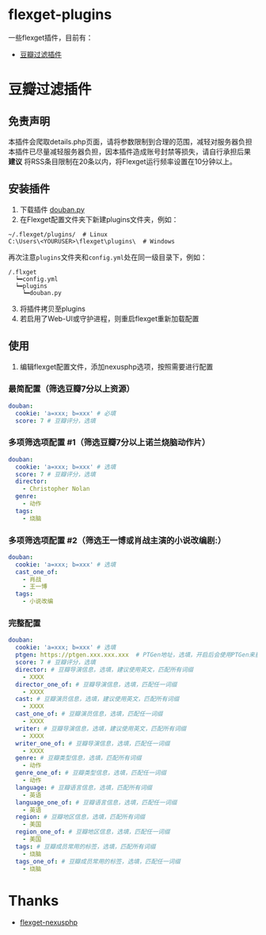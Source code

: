 # flexget-plugins
一些flexget插件，目前有：
  - [豆瓣过滤插件](#豆瓣过滤插件)

# 豆瓣过滤插件

## 免责声明
本插件会爬取details.php页面，请将参数限制到合理的范围，减轻对服务器负担<br>
本插件已尽量减轻服务器负担，因本插件造成账号封禁等损失，请自行承担后果<br>
**建议** 将RSS条目限制在20条以内，将Flexget运行频率设置在10分钟以上。

## 安装插件
1. 下载插件 [douban.py](https://github.com/leishi1313/flexget-plugins/blob/main/douban.py)
2. 在Flexget配置文件夹下新建plugins文件夹，例如：
```
~/.flexget/plugins/  # Linux
C:\Users\<YOURUSER>\flexget\plugins\  # Windows
```
再次注意`plugins`文件夹和`config.yml`处在同一级目录下，例如：
```
/.flxget
  ┕━config.yml
  ┕━plugins
    ┕━douban.py
```
3. 将插件拷贝至plugins
4. 若启用了Web-UI或守护进程，则重启flexget重新加载配置

## 使用
1. 编辑flexget配置文件，添加nexusphp选项，按照需要进行配置

### 最简配置（筛选豆瓣7分以上资源）
```yaml
douban:
  cookie: 'a=xxx; b=xxx' # 必填
  score: 7 # 豆瓣评分，选填
```

### 多项筛选项配置 #1（筛选豆瓣7分以上诺兰烧脑动作片）
```yaml
douban:
  cookie: 'a=xxx; b=xxx' # 选填
  score: 7 # 豆瓣评分，选填
  director:
    - Christopher Nolan
  genre:
    - 动作
  tags:
    - 烧脑
```

### 多项筛选项配置 #2（筛选王一博或肖战主演的小说改编剧:）
```yaml
douban:
  cookie: 'a=xxx; b=xxx' # 选填
  cast_one_of:
    - 肖战
    - 王一博
  tags:
    - 小说改编
```

### 完整配置
```yaml
douban:
  cookie: 'a=xxx; b=xxx' # 选填
  ptgen: https://ptgen.xxx.xxx.xxx  # PTGen地址，选填，开启后会使用PTGen来获取豆瓣信息
  score: 7 # 豆瓣评分，选填
  director: # 豆瓣导演信息，选填，建议使用英文，匹配所有词缀
    - XXXX
  director_one_of: # 豆瓣导演信息，选填，匹配任一词缀
    - XXXX
  cast: # 豆瓣演员信息，选填，建议使用英文，匹配所有词缀
    - XXXX
  cast_one_of: # 豆瓣演员信息，选填，匹配任一词缀
    - XXXX
  writer: # 豆瓣导演信息，选填，建议使用英文，匹配所有词缀
    - XXXX
  writer_one_of: # 豆瓣导演信息，选填，匹配任一词缀
    - XXXX
  genre: # 豆瓣类型信息，选填，匹配所有词缀
    - 动作
  genre_one_of: # 豆瓣类型信息，选填，匹配任一词缀
    - 动作
  language: # 豆瓣语言信息，选填，匹配所有词缀
    - 英语
  language_one_of: # 豆瓣语言信息，选填，匹配任一词缀
    - 英语
  region: # 豆瓣地区信息，选填，匹配所有词缀
    - 美国
  region_one_of: # 豆瓣地区信息，选填，匹配任一词缀
    - 美国
  tags: # 豆瓣成员常用的标签，选填，匹配所有词缀
    - 烧脑
  tags_one_of: # 豆瓣成员常用的标签，选填，匹配任一词缀
    - 烧脑
```

# Thanks
- [flexget-nexusphp](https://github.com/Juszoe/flexget-nexusphp)